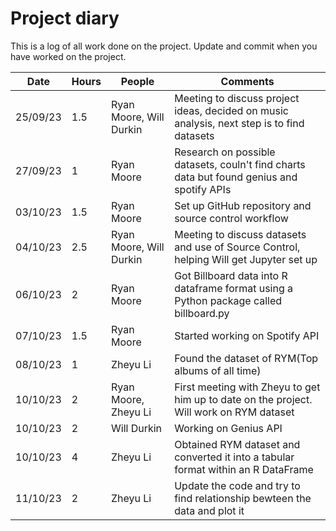 # Project diary

This is a log of all work done on the project. Update and commit when you have worked on the project.

| Date     | Hours | People                  | Comments                                                                                   |
| -------- | ----- | ----------------------- | ------------------------------------------------------------------------------------------ |
| 25/09/23 | 1.5   | Ryan Moore, Will Durkin | Meeting to discuss project ideas, decided on music analysis, next step is to find datasets |
| 27/09/23 | 1     | Ryan Moore              | Research on possible datasets, couln't find charts data but found genius and spotify APIs  |
| 03/10/23 | 1.5   | Ryan Moore              | Set up GitHub repository and source control workflow                                       |
| 04/10/23 | 2.5   | Ryan Moore, Will Durkin | Meeting to discuss datasets and use of Source Control, helping Will get Jupyter set up     |
| 06/10/23 | 2     | Ryan Moore              | Got Billboard data into R dataframe format using a Python package called billboard.py      |
| 07/10/23 | 1.5   | Ryan Moore              | Started working on Spotify API                                                             |
| 08/10/23 | 1     | Zheyu Li                | Found the dataset of RYM(Top albums of all time)                                           |
| 10/10/23 | 2     | Ryan Moore, Zheyu Li    | First meeting with Zheyu to get him up to date on the project. Will work on RYM dataset    |
| 10/10/23 | 2     | Will Durkin             | Working on Genius API                                                                      |
| 10/10/23 | 4     | Zheyu Li                | Obtained RYM dataset and converted it into a tabular format within an R DataFrame          |
| 11/10/23 | 2     | Zheyu Li                | Update the code and try to find relationship bewteen the data and plot it                  |
